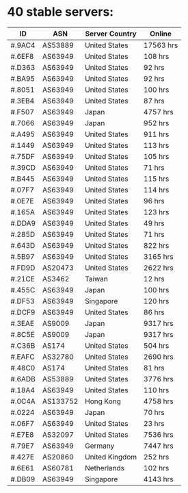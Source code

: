# 40 stable servers:

| ID | ASN | Server Country | Online |
| ------ | ------ | ------ | ------ |
| #.9AC4 | AS53889 | United States | 17563 hrs |
| #.6EF8 | AS63949 | United States | 108 hrs |
| #.D363 | AS63949 | United States | 92 hrs |
| #.BA95 | AS63949 | United States | 92 hrs |
| #.8051 | AS63949 | United States | 100 hrs |
| #.3EB4 | AS63949 | United States | 87 hrs |
| #.F507 | AS63949 | Japan | 4757 hrs |
| #.7066 | AS63949 | Japan | 952 hrs |
| #.A495 | AS63949 | United States | 911 hrs |
| #.1449 | AS63949 | United States | 113 hrs |
| #.75DF | AS63949 | United States | 105 hrs |
| #.39CD | AS63949 | United States | 71 hrs |
| #.B445 | AS63949 | United States | 115 hrs |
| #.07F7 | AS63949 | United States | 114 hrs |
| #.0E7E | AS63949 | United States | 96 hrs |
| #.165A | AS63949 | United States | 123 hrs |
| #.DDA9 | AS63949 | United States | 49 hrs |
| #.285D | AS63949 | United States | 71 hrs |
| #.643D | AS63949 | United States | 822 hrs |
| #.5B97 | AS63949 | United States | 3165 hrs |
| #.FD9D | AS20473 | United States | 2622 hrs |
| #.21CE | AS3462 | Taiwan | 12 hrs |
| #.455C | AS63949 | Japan | 100 hrs |
| #.DF53 | AS63949 | Singapore | 120 hrs |
| #.DCF9 | AS63949 | United States | 86 hrs |
| #.3EAE | AS9009 | Japan | 9317 hrs |
| #.8C5E | AS9009 | Japan | 9317 hrs |
| #.C36B | AS174 | United States | 504 hrs |
| #.EAFC | AS32780 | United States | 2690 hrs |
| #.48C0 | AS174 | United States | 81 hrs |
| #.6ADB | AS53889 | United States | 3776 hrs |
| #.18A4 | AS63949 | United States | 110 hrs |
| #.0C4A | AS133752 | Hong Kong | 4758 hrs |
| #.0224 | AS63949 | Japan | 70 hrs |
| #.06F7 | AS63949 | United States | 23 hrs |
| #.E7E8 | AS32097 | United States | 7536 hrs |
| #.79E7 | AS63949 | Germany | 7447 hrs |
| #.427E | AS20860 | United Kingdom | 252 hrs |
| #.6E61 | AS60781 | Netherlands | 102 hrs |
| #.DB09 | AS63949 | Singapore | 4143 hrs |

